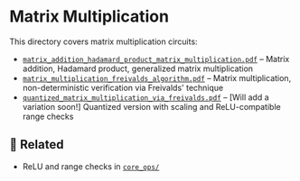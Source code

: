 # Matrix Multiplication

This directory covers matrix multiplication circuits:

- [`matrix_addition_hadamard_product_matrix_multiplication.pdf`](./matrix_addition_hadamard_product_matrix_multiplication.pdf) – Matrix addition, Hadamard product, generalized matrix multiplication
- [`matrix_multiplication_freivalds_algorithm.pdf`](./matrix_multiplication_freivalds_algorithm.pdf) – Matrix multiplication, non-deterministic verification via Freivalds' technique
- [`quantized_matrix_multiplication_via_freivalds.pdf`](./quantized_matrix_multiplication_via_freivalds.pdf) – [Will add a variation soon!] Quantized version with scaling and ReLU-compatible range checks

## 🔗 Related

- ReLU and range checks in [`core_ops/`](../core_ops)


